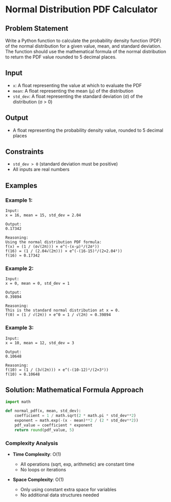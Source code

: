 # Normal Distribution PDF Calculator

## Problem Statement

Write a Python function to calculate the probability density function (PDF) of the normal distribution for a given value, mean, and standard deviation. The function should use the mathematical formula of the normal distribution to return the PDF value rounded to 5 decimal places.

## Input
* `x`: A float representing the value at which to evaluate the PDF
* `mean`: A float representing the mean (μ) of the distribution
* `std_dev`: A float representing the standard deviation (σ) of the distribution (σ > 0)

## Output
* A float representing the probability density value, rounded to 5 decimal places

## Constraints
* `std_dev > 0` (standard deviation must be positive)
* All inputs are real numbers

## Examples

### Example 1:
```
Input:
x = 16, mean = 15, std_dev = 2.04

Output:
0.17342

Reasoning:
Using the normal distribution PDF formula:
f(x) = (1 / (σ√(2π))) × e^(-(x-μ)²/(2σ²))
f(16) = (1 / (2.04√(2π))) × e^(-(16-15)²/(2×2.04²))
f(16) ≈ 0.17342
```

### Example 2:
```
Input:
x = 0, mean = 0, std_dev = 1

Output:
0.39894

Reasoning:
This is the standard normal distribution at x = 0.
f(0) = (1 / √(2π)) × e^0 = 1 / √(2π) ≈ 0.39894
```

### Example 3:
```
Input:
x = 10, mean = 12, std_dev = 3

Output:
0.10648

Reasoning:
f(10) = (1 / (3√(2π))) × e^(-(10-12)²/(2×3²))
f(10) ≈ 0.10648
```

## Solution: Mathematical Formula Approach

```python
import math

def normal_pdf(x, mean, std_dev):
    coefficient = 1 / math.sqrt(2 * math.pi * std_dev**2)
    exponent = math.exp(-(x - mean)**2 / (2 * std_dev**2))
    pdf_value = coefficient * exponent
    return round(pdf_value, 5)
```

### Complexity Analysis

- **Time Complexity**: O(1)
  - All operations (sqrt, exp, arithmetic) are constant time
  - No loops or iterations

- **Space Complexity**: O(1)
  - Only using constant extra space for variables
  - No additional data structures needed

